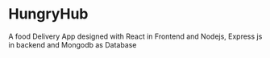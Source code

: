 # HungryHub
A food Delivery App designed with React in Frontend and Nodejs, Express js in backend and Mongodb as Database

